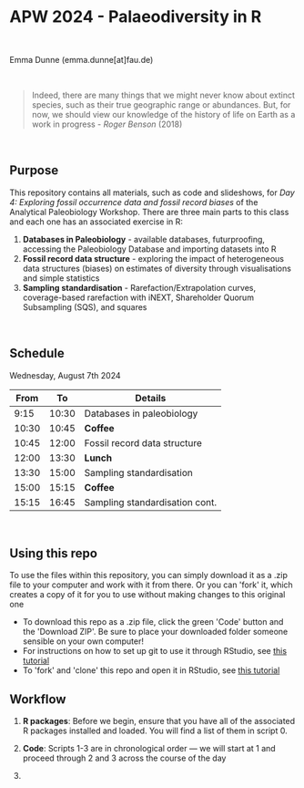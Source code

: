# APW 2024 - Palaeodiversity in R

<br>

Emma Dunne (emma.dunne[at]fau.de)

<br>

> Indeed, there are many things that we might never know about extinct species, such as their true geographic range or abundances. But, for now, we should view our knowledge of the history of life on Earth as a work in progress - *Roger Benson* (2018)

<br>

## Purpose

This repository contains all materials, such as code and slideshows, for *Day 4: Exploring fossil occurrence data and fossil record biases* of the Analytical Paleobiology Workshop. There are three main parts to this class and each one has an associated exercise in R:

1. **Databases in Paleobiology** - available databases, futurproofing, accessing the Paleobiology Database and importing datasets into R
2. **Fossil record data structure** - exploring the impact of heterogeneous data structures (biases) on estimates of diversity through visualisations and simple statistics
3. **Sampling standardisation** - Rarefaction/Extrapolation curves, coverage-based rarefaction with iNEXT, Shareholder Quorum Subsampling (SQS), and squares


<br>

## Schedule

Wednesday, August 7th 2024


| From  | To    | Details                           |
|-------|-------|-----------------------------------|
| 9:15  | 10:30 | Databases in paleobiology         |
| 10:30 | 10:45 | **Coffee**                        |
| 10:45 | 12:00 | Fossil record data structure      |
| 12:00 | 13:30 | **Lunch**                         |
| 13:30 | 15:00 | Sampling standardisation          |
| 15:00 | 15:15 | **Coffee**                        |
| 15:15 | 16:45 | Sampling standardisation cont.    |


<br>

## Using this repo

To use the files within this repository, you can simply download it as a .zip file to your computer and work with it from there. Or you can 'fork' it, which creates a copy of it for you to use without making changes to this original one

- To download this repo as a .zip file, click the green 'Code' button and the 'Download ZIP'. Be sure to place your downloaded folder someone sensible on your own computer!
- For instructions on how to set up git to use it through RStudio, see [this tutorial](https://jennybc.github.io/2014-05-12-ubc/ubc-r/session03_git.html)
- To 'fork' and 'clone' this repo and open it in RStudio, see [this tutorial](https://github.com/rstats-tln/fork-and-clone-repo)


## Workflow

1. **R packages**: Before we begin, ensure that you have all of the associated R packages installed and loaded. You will find a list of them in script 0. 

2. **Code**: Scripts 1-3 are in chronological order — we will start at 1 and proceed through 2 and 3 across the course of the day

3. 

<br>
